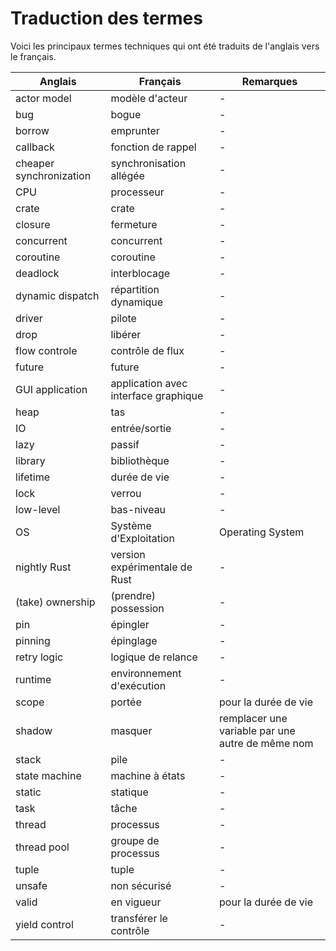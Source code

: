 # Traduction des termes

Voici les principaux termes techniques qui ont été traduits de l'anglais vers le
français.

| Anglais | Français | Remarques |
| ------- | ------ | ------ |
| actor model | modèle d'acteur | - |
| bug | bogue | - |
| borrow | emprunter | - |
| callback | fonction de rappel | - |
| cheaper synchronization | synchronisation allégée | - |
| CPU | processeur | - |
| crate | crate | - |
| closure | fermeture | - |
| concurrent | concurrent | - |
| coroutine | coroutine | - |
| deadlock | interblocage | - |
| dynamic dispatch | répartition dynamique | - |
| driver | pilote | - |
| drop | libérer | - |
| flow controle | contrôle de flux | - |
| future | future | - |
| GUI application | application avec interface graphique | - |
| heap | tas | - |
| IO | entrée/sortie | - |
| lazy | passif | - |
| library | bibliothèque | - |
| lifetime | durée de vie | - |
| lock | verrou | - |
| low-level | bas-niveau | - |
| OS | Système d'Exploitation | Operating System |
| nightly Rust | version expérimentale de Rust | - |
| (take) ownership | (prendre) possession | - |
| pin | épingler | - |
| pinning | épinglage | - |
| retry logic | logique de relance | - |
| runtime | environnement d'exécution | - |
| scope | portée | pour la durée de vie |
| shadow | masquer | remplacer une variable par une autre de même nom |
| stack | pile | - |
| state machine | machine à états | - |
| static | statique | - |
| task | tâche | - |
| thread | processus | - |
| thread pool | groupe de processus | - |
| tuple | tuple | - |
| unsafe | non sécurisé | - |
| valid | en vigueur | pour la durée de vie |
| yield control | transférer le contrôle | - |
